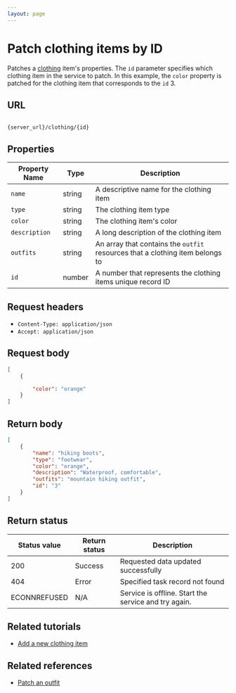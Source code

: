 ```yaml
---
layout: page
---
```


# Patch clothing items by ID

Patches a [clothing](clothing.md) item's properties. The `id` parameter specifies which clothing item in the service to patch. In this example, the `color` property is patched for the clothing item that corresponds to the `id` 3.

## URL

```shell

{server_url}/clothing/{id}
```

## Properties

|Property Name |Type |Description |
|---------------|-----|------------|
| `name`      |string |A descriptive name for the clothing item|
|`type`    |string |The clothing item type|
|`color`     |string |The clothing item's color|
|`description` |string |A long description of the clothing item|
|`outfits`|string | An array that contains the `outfit` resources that a clothing item belongs to|
|`id` |number |A number that represents the clothing items unique record ID|

## Request headers

* `Content-Type: application/json`
* `Accept: application/json`

## Request body

```json
[
    {

        "color": "orange"
    }
]
```

## Return body

```json
[
    {
        "name": "hiking boots",
        "type": "footwear",
        "color": "orange",
        "description": "Waterproof, comfortable",
        "outfits": "mountain hiking outfit",
        "id": "3"
    }
]
```

## Return status

| Status value | Return status | Description |
| ------------- | ----------- | ----------- |
| 200 | Success | Requested data updated successfully |
| 404 | Error | Specified task record not found |
|  ECONNREFUSED | N/A | Service is offline. Start the service and try again. |

## Related tutorials

* [Add a new clothing item](../clothing-add-a-new-clothing-item.md)

## Related references

* [Patch an outfit](outfits-patch-an-outfit-by-id.md)

